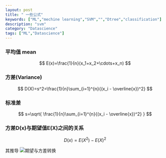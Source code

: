 ```yaml
---
layout: post
title: " 一些公式"
keywords: ["ML","mechine learning","SVM","","Dtree","classification"]
description: "svm"
category: "Datascience"
tags: ["ML","Datascience"]
---
```



### 平均值  mean

$$
E(x)=\frac{1}{n}(x_1+x_2+\cdots+x_n)
$$


### 方差(Variance)

$$
D(X)=s^2=\frac{1}{n}\sum_{i=1}^{n}{(x_i - \overline{x})^2}
$$

### 标准差

$$
s=\sqrt{ \frac{1}{n}\sum_{i=1}^{n}{(x_i - \overline{x})^2} }
$$

### 方差D(x)与期望值E(X)之间的关系

$$
D(x)=E(X^2)-E(X)^2
$$

其推导
![期望与方差转换](https://github.com/2pc/2pc.github.io/blob/master/images/dxex.png)

